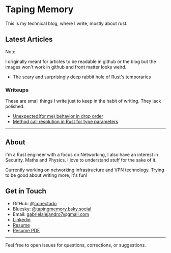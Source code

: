 # Taping Memory

This is my technical blog, where I write, mostly about rust.

## Latest Articles

> [!NOTE]
> I originally meant for articles to be readable in github or the blog but the images won't work in github and front matter looks weird.

* [The scary and surprisingly deep rabbit hole of Rust's temporaries](content/temporaries-rabbit-hole.md)

### Writeups

These are small things I write just to keep in the habit of writing. They lack polished.

* [Unexpected(for me) behavior in drop order](https://gist.github.com/conectado/25076d49734e692e51b7c5b4f2d3d7ff)
* [Method call resolution in Rust for type parameters](https://gist.github.com/conectado/7b5ce76abb325de7a56a0c8a428bc125)

---

## About

I'm a Rust engineer with a focus on Networking, I also have an interest in Security, Maths and Physics. I love to understand stuff for the sake of it.

Currently working on networking infrastructure and VPN technology. Trying to be good about writing more, it's fun!

## Get in Touch

- GitHub: [@conectado](https://github.com/conectado)
- Bluesky: [@tapingmemory.bsky.social](https://bsky.app/profile/tapingmemory.bsky.social)
- Email: [gabrielalejandro7@gmail.com](mailto:gabrielalejandro7@gmail.com)
- [Linkedin](https://www.linkedin.com/in/gabriel-s-40186a155)
- [Resume](./resume.md)
- [Resume PDF](https://taping-memory.dev/resume)
---

Feel free to open issues for questions, corrections, or suggestions.
